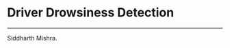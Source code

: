 # Driver Drowsiness Detection

-------------------------------------------------------------------------------------------------------------------------------------
Siddharth Mishra.
